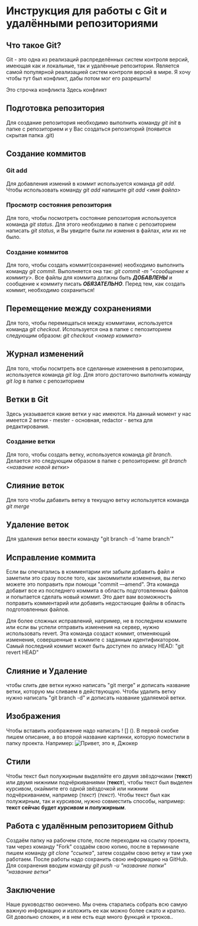 # Инструкция для работы с Git и удалёнными репозиториями

## Что такое Git?
Git - это одна из реализаций распределённых систем контроля версий, имеющая как и локальные, так и удалённые репозитории. Является самой популярной реализацией систем контроля версий в мире.
Я хочу чтобы тут был конфликт, дабы потом мог его разрешить!

Это строчка конфликта
Здесь конфликт

## Подготовка репозитория
Для создание репозитория необходимо выполнить команду *git init*  в папке с репозиторием и у Вас создаться репозиторий (появится скрытая папка .git)

## Создание коммитов

### Git add
Для добавления измений в коммит используется команда *git add*. Чтобы использовать команду *git add* напишите *git add <имя файла>*

### Просмотр состояния репозитория
Для того, чтобы посмотреть состояние репозитория используется команда *git status*. Для этого необходимо в папке с репозиторием написать *git status*, и Вы увидите были ли измения в файлах, или их не было.

### Создание коммитов
Для того, чтобы создать коммит(сохранение) необходимо выполнить команду *git commit*. Выполняется она так: *git commit -m "<сообщение к коммиту>*. Все файлы для коммита должны быть ***ДОБАВЛЕНЫ*** и сообщение к коммиту писать ***ОБЯЗАТЕЛЬНО***.
Перед тем, как создать коммит, необходимо сохраниться!

## Перемещение между сохранениями
Для того, чтобы перемещаться между коммитами, используется команда *git checkout*. Используется она в папке с пепозиторием следующим образом: *git checkout <номер коммита>*

## Журнал изменений
Для того, чтобы посмтреть все сделанные изменения в репозитории, используется команда *git log*. Для этого достаточно выполнить команду *git log* в папке с репозиторием

## Ветки в Git
Здесь указывается какие ветки у нас имеются.
На данный момент у нас имеется 2 ветки - mester - основная, redactor - ветка для редактирования.

### Создание ветки

Для того, чтобы создать ветку, используется команда *git branch*. Делается это следующим образом в папке с репозиторием: *git branch <название новой ветки>*

## Слияние веток

Для того чтобы дабавить ветку в текущую ветку используется команда *git merge <name branch>*

## Удаление веток
Для удаления ветки ввести команду "git branch -d 'name branch'"

## Исправление коммита
Если вы опечатались в комментарии или забыли добавить файл и заметили это сразу после того, как закоммитили изменения, вы легко можете это поправить при помощи "commit —amend". Эта команда добавит все из последнего коммита в область подготовленных файлов и попытается сделать новый коммит. Это дает вам возможность поправить комментарий или добавить недостающие файлы в область подготовленных файлов.

Для более сложных исправлений, например, не в последнем коммите или если вы успели отправить изменения на сервер, нужно использовать revert. Эта команда создаст коммит, отменяющий изменения, совершенные в коммите с заданным идентификатором.
Самый последний коммит может быть доступен по алиасу HEAD: "git revert HEAD"

## Слияние и Удаление
чтобы слить две ветки нужно написать "git merge" и дописать название ветки, которую мы сливаем в действующую.
Чтобы удалить ветку нужно написать "git branch -d" и дописать название удаляемой ветки.
## Изображения
Чтобы вставить изображение надо написать ! [] (). В первой скобке пишем описание, а во второй название картинки, которую поместили в папку проекта.
Например:
![Привет, это я, Джокер](k.jpg)
## Стили
Чтобы текст был полужирным выделяйте его двумя звёздочками (**текст**) или двумя нижними подчёркиваниями (__текст__), чтобы текст был выделен курсивом, окаймите его одной звёздочкой или нижним подчёркиванием, например (_текст_) (*текст*). 
Чтобы текст был как полужирным, так и курсивом, нужно совместить способы, например:
__текст сейчас будет *курсивом* и *полужирным*__.

## Работа с удалённым репозиторием Github
Создаём папку на рабочем столе, после переходим на ссылку проекта, там через команду "Fork" создаём свою копию, после в терминале пишем команду *git clone "ссылка"*, затем создаём свою ветку и там уже работаем. После работы надо сохранить свою информацию на GitHub.
Для сохранения вводим команду *git push -u "название папки" "название ветки"*

## Заключение
Наше руководство окончено. Мы очень старались собрать всю самую важную информацию и изложить ее как можно более сжато и кратко.
Git довольно сложен, и в нем есть еще много функций и трюков.. 
